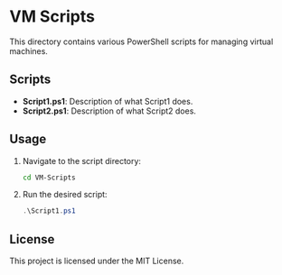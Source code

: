 # VM Scripts

This directory contains various PowerShell scripts for managing virtual machines.

## Scripts

- **Script1.ps1**: Description of what Script1 does.
- **Script2.ps1**: Description of what Script2 does.

## Usage

1. Navigate to the script directory:
    ```sh
    cd VM-Scripts
    ```

2. Run the desired script:
    ```powershell
    .\Script1.ps1
    ```

## License

This project is licensed under the MIT License.
